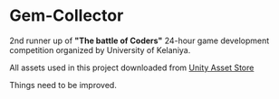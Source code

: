 # Gem-Collector

2nd runner up of **"The battle of Coders"** 24-hour game development competition organized by University of Kelaniya.

All assets used in this project downloaded from [Unity Asset Store](assetstore.unity.com)

Things need to be improved. 
